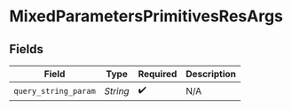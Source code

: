 # MixedParametersPrimitivesResArgs


## Fields

| Field                | Type                 | Required             | Description          |
| -------------------- | -------------------- | -------------------- | -------------------- |
| `query_string_param` | *String*             | :heavy_check_mark:   | N/A                  |